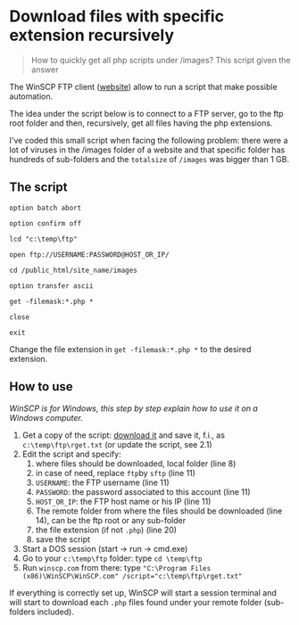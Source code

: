 # Download files with specific extension recursively

> How to quickly get all php scripts under /images? This script given the answer

The WinSCP FTP client ([website](https://winscp.net/eng/index.php)) allow to run a script that make possible automation.

The idea under the script below is to connect to a FTP server, go to the ftp root folder and then, recursively, get all files having the php extensions.

I've coded this small script when facing the following problem: there were a lot of viruses in the /images folder of a website and that specific folder has hundreds of sub-folders and the `totalsize` of `/images` was bigger than 1 GB.

## The script

```text
option batch abort

option confirm off

lcd "c:\temp\ftp"

open ftp://USERNAME:PASSWORD@HOST_OR_IP/

cd /public_html/site_name/images

option transfer ascii

get -filemask:*.php *

close

exit
```

Change the file extension in `get -filemask:*.php *` to the desired extension.

## How to use

*WinSCP is for Windows, this step by step explain how to use it on a Windows computer.*

1. Get a copy of the script: [download it](https://raw.githubusercontent.com/cavo789/winscp/master/download_recursive/rget.txt) and save it, f.i., as `c:\temp\ftp\rget.txt` (or update the script, see 2.1)
2. Edit the script and specify:
   1. where files should be downloaded, local folder (line 8)
   2. in case of need, replace `ftp`by `sftp` (line 11)
   3. `USERNAME`: the FTP username (line 11)
   4. `PASSWORD`: the password associated to this account (line 11)
   5. `HOST_OR_IP`: the FTP host name or his IP (line 11)
   6. The remote folder from where the files should be downloaded (line 14), can be the ftp root or any sub-folder
   7. the file extension (if not `.php`) (line 20)
   8. save the script
3. Start a DOS session (start -> run -> cmd.exe)
4. Go to your `c:\temp\ftp` folder: type `cd \temp\ftp`
5. Run `winscp.com` from there: type `"C:\Program Files (x86)\WinSCP\WinSCP.com" /script="c:\temp\ftp\rget.txt"`

If everything is correctly set up, WinSCP will start a session terminal and will start to download each `.php` files found under your remote folder (sub-folders included).
